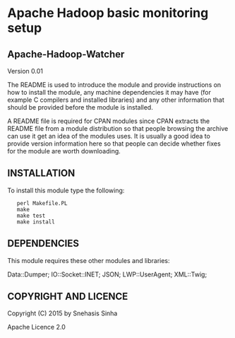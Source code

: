 Apache Hadoop basic monitoring setup
====================================

Apache-Hadoop-Watcher 
---------------------

Version 0.01

The README is used to introduce the module and provide instructions on
how to install the module, any machine dependencies it may have (for
example C compilers and installed libraries) and any other information
that should be provided before the module is installed.

A README file is required for CPAN modules since CPAN extracts the
README file from a module distribution so that people browsing the
archive can use it get an idea of the modules uses. It is usually a
good idea to provide version information here so that people can
decide whether fixes for the module are worth downloading.

INSTALLATION
------------

To install this module type the following:
```
   perl Makefile.PL
   make
   make test
   make install
```
DEPENDENCIES
------------

This module requires these other modules and libraries:

Data::Dumper;
IO::Socket::INET;
JSON;
LWP::UserAgent;
XML::Twig;

COPYRIGHT AND LICENCE
---------------------

Copyright (C) 2015 by Snehasis Sinha

Apache Licence 2.0
